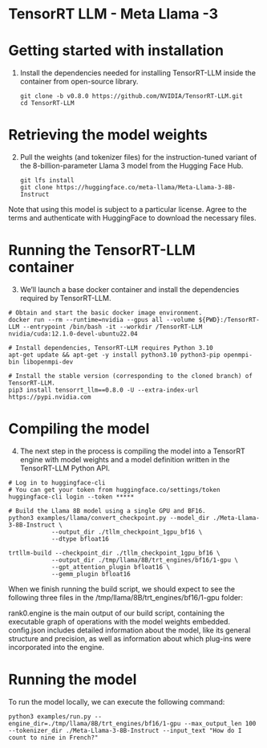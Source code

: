 # TensorRT LLM -  Meta Llama -3

# Getting started with installation
1. Install the dependencies needed for installing TensorRT-LLM inside the container from open-source library.
   
   ``` shell
   git clone -b v0.8.0 https://github.com/NVIDIA/TensorRT-LLM.git
   cd TensorRT-LLM
   ```
# Retrieving the model weights
2. Pull the weights (and tokenizer files) for the instruction-tuned variant of the 8-billion-parameter Llama 3 model from the Hugging Face Hub.

   ``` shell
   git lfs install
   git clone https://huggingface.co/meta-llama/Meta-Llama-3-8B-Instruct
   ```
Note that using this model is subject to a particular license. Agree to the terms and authenticate with HuggingFace to download the necessary files. 

# Running the TensorRT-LLM container
3.  We’ll launch a base docker container and install the dependencies required by TensorRT-LLM.
``` shell
# Obtain and start the basic docker image environment.
docker run --rm --runtime=nvidia --gpus all --volume ${PWD}:/TensorRT-LLM --entrypoint /bin/bash -it --workdir /TensorRT-LLM nvidia/cuda:12.1.0-devel-ubuntu22.04

# Install dependencies, TensorRT-LLM requires Python 3.10
apt-get update && apt-get -y install python3.10 python3-pip openmpi-bin libopenmpi-dev

# Install the stable version (corresponding to the cloned branch) of TensorRT-LLM.
pip3 install tensorrt_llm==0.8.0 -U --extra-index-url https://pypi.nvidia.com
```

# Compiling the model
4. The next step in the process is compiling the model into a TensorRT engine with model weights and a model definition written in the TensorRT-LLM Python API. 
``` shell
# Log in to huggingface-cli
# You can get your token from huggingface.co/settings/token
huggingface-cli login --token *****

# Build the Llama 8B model using a single GPU and BF16.
python3 examples/llama/convert_checkpoint.py --model_dir ./Meta-Llama-3-8B-Instruct \
            --output_dir ./tllm_checkpoint_1gpu_bf16 \
            --dtype bfloat16

trtllm-build --checkpoint_dir ./tllm_checkpoint_1gpu_bf16 \
            --output_dir ./tmp/llama/8B/trt_engines/bf16/1-gpu \
            --gpt_attention_plugin bfloat16 \
            --gemm_plugin bfloat16
```

When we finish running the build script, we should expect to see the following three files in the /tmp/llama/8B/trt_engines/bf16/1-gpu folder:

rank0.engine is the main output of our build script, containing the executable graph of operations with the model weights embedded. 
config.json includes detailed information about the model, like its general structure and precision, as well as information about which plug-ins were incorporated into the engine. 

# Running the model

To run the model locally, we can execute the following command:
``` shell
python3 examples/run.py --engine_dir=./tmp/llama/8B/trt_engines/bf16/1-gpu --max_output_len 100 --tokenizer_dir ./Meta-Llama-3-8B-Instruct --input_text "How do I count to nine in French?"
```
